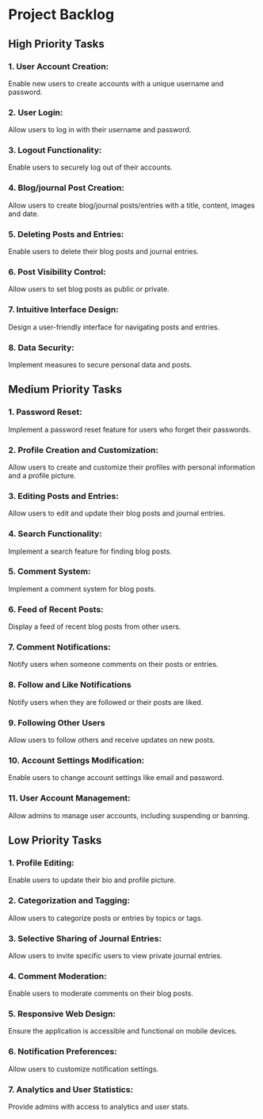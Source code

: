 # Project Backlog

## High Priority Tasks

### 1. User Account Creation:

Enable new users to create accounts with a unique username and password.

### 2. User Login:

Allow users to log in with their username and password.

### 3. Logout Functionality:

Enable users to securely log out of their accounts.

### 4. Blog/journal Post Creation:

Allow users to create blog/journal posts/entries with a title, content, images and date.

### 5. Deleting Posts and Entries:

Enable users to delete their blog posts and journal entries.

### 6. Post Visibility Control:

Allow users to set blog posts as public or private.

### 7. Intuitive Interface Design:

Design a user-friendly interface for navigating posts and entries.

### 8. Data Security:

Implement measures to secure personal data and posts.

## Medium Priority Tasks

### 1. Password Reset:

Implement a password reset feature for users who forget their passwords.

### 2. Profile Creation and Customization:

Allow users to create and customize their profiles with personal information and a profile picture.

### 3. Editing Posts and Entries:

Allow users to edit and update their blog posts and journal entries.

### 4. Search Functionality:

Implement a search feature for finding blog posts.

### 5. Comment System:

Implement a comment system for blog posts.

### 6. Feed of Recent Posts:

Display a feed of recent blog posts from other users.

### 7. Comment Notifications:

Notify users when someone comments on their posts or entries.

### 8. Follow and Like Notifications

Notify users when they are followed or their posts are liked.

### 9. Following Other Users

Allow users to follow others and receive updates on new posts.

### 10. Account Settings Modification:

Enable users to change account settings like email and password.

### 11. User Account Management:

Allow admins to manage user accounts, including suspending or banning.

## Low Priority Tasks

### 1. Profile Editing:

Enable users to update their bio and profile picture.

### 2. Categorization and Tagging:

Allow users to categorize posts or entries by topics or tags.

### 3. Selective Sharing of Journal Entries:

Allow users to invite specific users to view private journal entries.

### 4. Comment Moderation:

Enable users to moderate comments on their blog posts.

### 5. Responsive Web Design:

Ensure the application is accessible and functional on mobile devices.

### 6. Notification Preferences:

Allow users to customize notification settings.

### 7. Analytics and User Statistics:

Provide admins with access to analytics and user stats.
